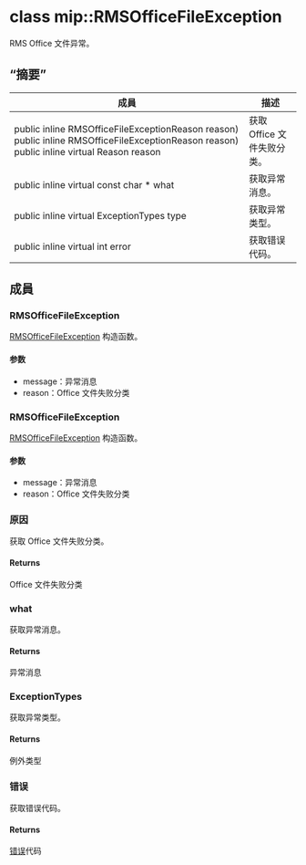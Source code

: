 # <a name="class-miprmsofficefileexception"></a>class mip::RMSOfficeFileException 
RMS Office 文件异常。
## <a name="summary"></a>“摘要”
 成員                        | 描述                                
--------------------------------|---------------------------------------------
public inline  RMSOfficeFileExceptionReason reason) public inline  RMSOfficeFileExceptionReason reason) public inline virtual Reason reason | 获取 Office 文件失败分类。
public inline virtual const char * what | 获取异常消息。
public inline virtual ExceptionTypes type | 获取异常类型。
public inline virtual int error | 获取错误代码。
## <a name="members"></a>成員
### <a name="rmsofficefileexception"></a>RMSOfficeFileException
[RMSOfficeFileException](#classmip_1_1_r_m_s_office_file_exception) 构造函数。
#### <a name="parameters"></a>参数
* message：异常消息 
* reason：Office 文件失败分类
### <a name="rmsofficefileexception"></a>RMSOfficeFileException
[RMSOfficeFileException](#classmip_1_1_r_m_s_office_file_exception) 构造函数。
#### <a name="parameters"></a>参数
* message：异常消息 
* reason：Office 文件失败分类
### <a name="reason"></a>原因
获取 Office 文件失败分类。
#### <a name="returns"></a>Returns
Office 文件失败分类
### <a name="what"></a>what
获取异常消息。
#### <a name="returns"></a>Returns
异常消息
### <a name="exceptiontypes"></a>ExceptionTypes
获取异常类型。
#### <a name="returns"></a>Returns
例外类型
### <a name="error"></a>错误
获取错误代码。
#### <a name="returns"></a>Returns
[错误](#classmip_1_1_error)代码